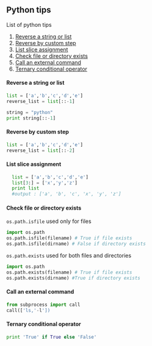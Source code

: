 ## Python tips

List of python tips

1. [Reverse a string or list](#reverse-a-string-or-list)
1. [Reverse by custom step](#reverse-by-custom-step)
1. [List slice assignment](#list-slice-assignment)
1. [Check file or directory exists](#check-file-or-directory-exists)
1. [Call an external command](#call-an-external-command)
1. [Ternary conditional operator](#ternary-conditional-operator)



#### Reverse a string or list
```python
list = ['a','b','c','d','e']
reverse_list = list[::-1]

string = "python"
print string[::-1]
```

#### Reverse by custom step
```python
list = ['a','b','c','d','e']
reverse_list = list[::-2]
```

#### List slice assignment
```python
  list = ['a','b','c','d','e']
  list[3:] = ['x','y','z']
  print list
  #output : ['a', 'b', 'c', 'x', 'y', 'z']
```

#### Check file or directory exists
`os.path.isfile` used only for files
```python
import os.path
os.path.isfile(filename) # True if file exists
os.path.isfile(dirname) # False if directory exists
```

`os.path.exists` used for both files and directories
```python
import os.path
os.path.exists(filename) # True if file exists
os.path.exists(dirname) #True if directory exists
```

#### Call an external command
```python
from subprocess import call
call(['ls,'-l'])
```

#### Ternary conditional operator
```python
print 'True' if True else 'False'
```


